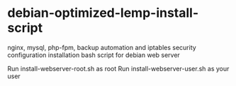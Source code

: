 # debian-optimized-lemp-install-script
nginx, mysql, php-fpm, backup automation and iptables security configuration installation bash script for debian web server 

Run install-webserver-root.sh as root
Run install-webserver-user.sh as your user
